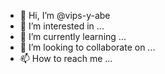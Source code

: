 - 👋 Hi, I’m @vips-y-abe
- 👀 I’m interested in ...
- 🌱 I’m currently learning ...
- 💞️ I’m looking to collaborate on ...
- 📫 How to reach me ...

<!---
vips-y-abe/vips-y-abe is a ✨ special ✨ repository because its `README.md` (this file) appears on your GitHub profile.
You can click the Preview link to take a look at your changes.
--->
